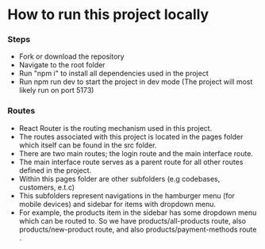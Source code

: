 # How to run this project locally

### Steps

- Fork or download the repository
- Navigate to the root folder
- Run "npm i" to install all dependencies used in the project
- Run npm run dev to start the project in dev mode (The project will most likely run on port 5173)

### Routes
- React Router is the routing mechanism used in this project.
- The routes associated with this project is located in the pages folder which itself can be found in the src folder.
- There are two main routes; the login route and the main interface route.
- The main interface route serves as a parent route for all other routes defined in the project.
- Within this pages folder are other subfolders (e.g codebases, customers, e.t.c)
- This subfolders represent navigations in the hamburger menu (for mobile devices) and sidebar for items with dropdown menu.
- For example, the products item in the sidebar has some dropdown menu which can be routed to. So we have products/all-products route, also products/new-product route, and also  products/payment-methods route  .
